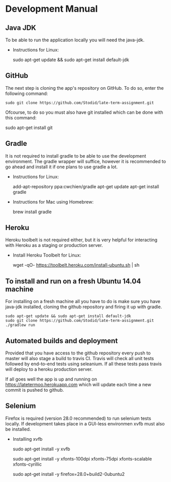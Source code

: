 Development Manual
====================

Java JDK
---------

To be able to run the application locally you will need the java-jdk. 

* Instructions for Linux:

    sudo apt-get update && sudo apt-get install default-jdk
    

GitHub
-------

The next step is cloning the app's repository on GitHub. To do so, enter the following command:

    sudo git clone https://github.com/Stodid/late-term-assignment.git

Ofcourse, to do so you must also have git installed which can be done with this command:

sudo apt-get install git

Gradle
--------

It is not required to install gradle to be able to use the development environment. The gradle wrapper will suffice, however it is recommended to go ahead and install it if one plans to use gradle a lot.

* Instructions for Linux:

    add-apt-repository ppa:cwchien/gradle
    apt-get update
    apt-get install gradle

* Instructions for Mac using Homebrew:

    brew install gradle


Heroku
--------

Heroku toolbelt is not required either, but it is very helpful for interacting with Heroku as a staging or production server.

* Install Heroku Toolbelt for Linux:

    wget -qO- https://toolbelt.heroku.com/install-ubuntu.sh | sh

To install and run on a fresh Ubuntu 14.04 machine
------------------------------------

For installing on a fresh machine all you have to do is make sure you have java-jdk installed, cloning the github repository and firing it up with gradle.

    sudo apt-get update && sudo apt-get install default-jdk
    sudo git clone https://github.com/Stodid/late-term-assignment.git
    ./gradlew run

Automated builds and deployment
----------------------

Provided that you have access to the github repository every push to master will also stage a build to travis CI. Travis will check all unit tests followed by end-to-end tests using seleanium. If all these tests pass travis will deploy to a heroku production server.

If all goes well the app is up and running on https://latetermoo.herokuapp.com which will update each time a new commit is pushed to github.

Selenium
----------

Firefox is required (version 28.0 recommended) to run selenium tests locally. If development takes place in a GUI-less environmen xvfb must also be installed.

* Installing xvfb

    sudo apt-get install -y xvfb

    sudo apt-get install -y xfonts-100dpi xfonts-75dpi xfonts-scalable xfonts-cyrillic

    sudo apt-get install -y firefox=28.0+build2-0ubuntu2
